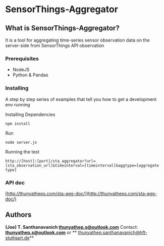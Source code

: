 # SensorThings-Aggregator

## What is SensorThings-Aggregator?

It is a tool for aggregating time-series sensor observation data on the server-side from SensorThings API observation

### Prerequisites

* NodeJS
* Python & Pandas

### Installing

A step by step series of examples that tell you how to get a development env running

Installing Dependencies

```
npm install
```

Run

```
node server.js
```
Running the test

```
http://[host]:[port]/sta_aggregator?url=[sta_observation_url]&timeinterval=[timeinterval]&aggtype=[aggregate type]
```

### API doc

[http://thunyatheps.com/sta-agg-doc/](http://thunyatheps.com/sta-agg-doc/)

## Authors
**(Joe) T. Santhanavanich <thunyathep.s@outlook.com>**
Contact: **<thunyathep.s@outlook.com>** or ** <thunyathep.santhanavanich@hft-stuttgart.de>**

